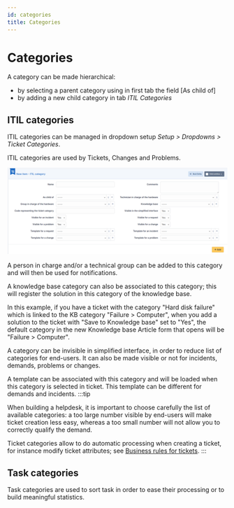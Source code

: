 ```yaml
---
id: categories
title: Categories
---
```


# Categories

A category can be made hierarchical:

- by selecting a parent category using in first tab the field [As child
  of]
- by adding a new child category in tab *ITIL Categories*

## ITIL categories

ITIL categories can be managed in dropdown setup *Setup \> Dropdowns \>
Ticket Categories*.

ITIL categories are used by Tickets, Changes and Problems.

![ITIL category](../../assets/modules/assistance/images/itilcategory.png)

A person in charge and/or a technical group can be added to this
category and will then be used for notifications.

A knowledge base category can also be associated to this category; this
will register the solution in this category of the knowledge base.

In this example, if you have a ticket with the category "Hard disk
failure" which is linked to the KB category "Failure \> Computer",
when you add a solution to the ticket with "Save to Knowledge base"
set to "Yes", the default category in the new Knowledge base Article
form that opens will be "Failure \> Computer".

A category can be invisible in simplified interface, in order to reduce
list of categories for end-users. It can also be made visible or not for
incidents, demands, problems or changes.

A template can be associated with this category and will be loaded when
this category is selected in ticket. This template can be different for
demands and incidents.
:::tip

When building a helpdesk, it is important to choose carefully the list
of available categories: a too large number visible by end-users will
make ticket creation less easy, whereas a too small number will not
allow you to correctly qualify the demand.

Ticket categories allow to do automatic processing when creating a
ticket, for instance modify ticket attributes; see
[Business rules for tickets](../../modules/administration/rules/ticketbusinessrules).
:::

## Task categories

Task categories are used to sort task in order to ease their processing
or to build meaningful statistics.
